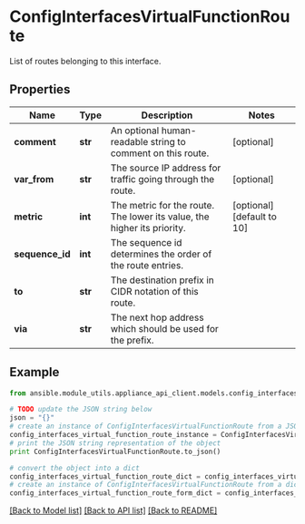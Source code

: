 # ConfigInterfacesVirtualFunctionRoute

List of routes belonging to this interface.

## Properties
Name | Type | Description | Notes
------------ | ------------- | ------------- | -------------
**comment** | **str** | An optional human-readable string to comment on this route. | [optional] 
**var_from** | **str** | The source IP address for traffic going through the route. | [optional] 
**metric** | **int** | The metric for the route. The lower its value, the higher its priority. | [optional] [default to 10]
**sequence_id** | **int** | The sequence id determines the order of the route entries. | 
**to** | **str** | The destination prefix in CIDR notation of this route. | 
**via** | **str** | The next hop address which should be used for the prefix. | 

## Example

```python
from ansible.module_utils.appliance_api_client.models.config_interfaces_virtual_function_route import ConfigInterfacesVirtualFunctionRoute

# TODO update the JSON string below
json = "{}"
# create an instance of ConfigInterfacesVirtualFunctionRoute from a JSON string
config_interfaces_virtual_function_route_instance = ConfigInterfacesVirtualFunctionRoute.from_json(json)
# print the JSON string representation of the object
print ConfigInterfacesVirtualFunctionRoute.to_json()

# convert the object into a dict
config_interfaces_virtual_function_route_dict = config_interfaces_virtual_function_route_instance.to_dict()
# create an instance of ConfigInterfacesVirtualFunctionRoute from a dict
config_interfaces_virtual_function_route_form_dict = config_interfaces_virtual_function_route.from_dict(config_interfaces_virtual_function_route_dict)
```
[[Back to Model list]](../README.md#documentation-for-models) [[Back to API list]](../README.md#documentation-for-api-endpoints) [[Back to README]](../README.md)


